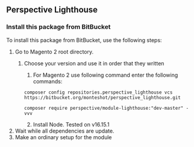 ## Perspective Lighthouse

### Install this package from BitBucket
To install this package from BitBucket, use the following steps:

1. Go to Magento 2 root directory.
   1. Choose your version and use it in order that they written
      1.  For Magento 2 use following command enter the following commands:  
       ```
       composer config repositories.perspective_lighthouse vcs https://bitbucket.org/monteshot/perspective_lighthouse.git
       ```
  
       ```
       composer require perspective/module-lighthouse:"dev-master" -vvv
       ```
      2. Install Node. Tested on v16.15.1
2. Wait while all dependencies are update. 
3. Make an ordinary setup for the module
